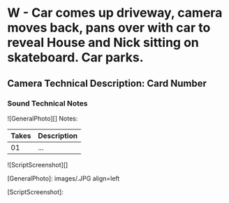 # W - Car comes up driveway, camera moves back, pans over with car to reveal House and Nick sitting on skateboard. Car parks.

## Camera Technical Description: Card Number

### Sound Technical Notes

![GeneralPhoto][]
Notes: 

| Takes | Description |
|:---|:----|
| 01 | ... |



![ScriptScreenshot][]


[GeneralPhoto]:  images/.JPG align=left

[ScriptScreenshot]: 